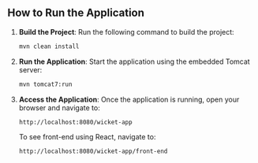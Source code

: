 ## How to Run the Application

1. **Build the Project**:
   Run the following command to build the project:
   ```bash
   mvn clean install
   ```

2. **Run the Application**:
   Start the application using the embedded Tomcat server:
   ```bash
   mvn tomcat7:run
   ```

3. **Access the Application**:
   Once the application is running, open your browser and navigate to:
   ```
   http://localhost:8080/wicket-app
   ```

   To see front-end using React, navigate to:
   ```
   http://localhost:8080/wicket-app/front-end

   ```
